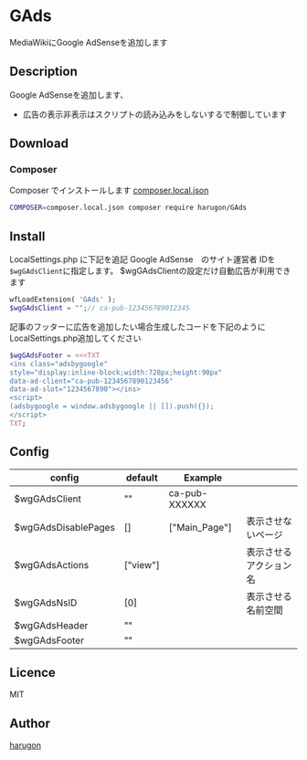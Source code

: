 GAds
====

MediaWikiにGoogle AdSenseを追加します


## Description
Google AdSenseを追加します、


* 広告の表示非表示はスクリプトの読み込みをしないするで制御しています

## Download

### Composer
Composer でインストールします [composer.local.json](https://www.mediawiki.org/wiki/Composer#Using_composer-merge-plugin)
```bash
COMPOSER=composer.local.json composer require harugon/GAds
```

## Install


LocalSettings.php に下記を追記
Google AdSense　のサイト運営者 IDを```$wgGAdsClient```に指定します。
$wgGAdsClientの設定だけ自動広告が利用できます
```php
wfLoadExtension( 'GAds' );
$wgGAdsClient = "";// ca-pub-123456789012345
```

記事のフッターに広告を追加したい場合生成したコードを下記のようにLocalSettings.php追加してください
```php
$wgGAdsFooter = <<<TXT
<ins class="adsbygoogle"
style="display:inline-block;width:728px;height:90px"
data-ad-client="ca-pub-1234567890123456"
data-ad-slot="1234567890"></ins>
<script>
(adsbygoogle = window.adsbygoogle || []).push({});
</script>
TXT;
```
## Config

| config              | default  | Example       |                        |
|---------------------|----------|---------------|------------------------|
| $wgGAdsClient       | ""       |  ca-pub-XXXXXX    |                        |
| $wgGAdsDisablePages | []       | ["Main_Page"] | 表示させないページ     |
| $wgGAdsActions      | ["view"] |               | 表示させるアクション名 |
| $wgGAdsNsID         | [0]      |               | 表示させる名前空間     |
| $wgGAdsHeader       | ""       |               |                        |
| $wgGAdsFooter       | ""       |               |                        |

## Licence

MIT

## Author

[harugon](https://github.com/harugon)
